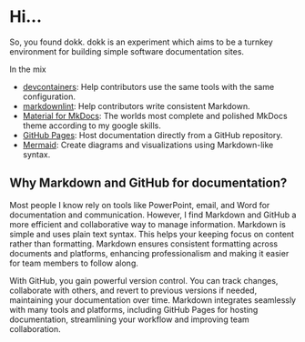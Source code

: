 # Hi...

So, you found dokk. dokk is an experiment which aims to be a turnkey environment for building simple software documentation sites.

In the mix

- [devcontainers](https://containers.dev): Help contributors use the same tools with the same configuration.
- [markdownlint](https://github.com/DavidAnson/markdownlint): Help contributors write consistent Markdown.
- [Material for MkDocs](https://squidfunk.github.io/mkdocs-material): The worlds most complete and polished MkDocs theme according to my google skills.
- [GitHub Pages](https://pages.github.com/): Host documentation directly from a GitHub repository.
- [Mermaid](https://mermaid.js.org): Create diagrams and visualizations using Markdown-like syntax.

## Why Markdown and GitHub for documentation?

Most people I know rely on tools like PowerPoint, email, and Word for documentation and communication. However, I find Markdown and GitHub a more efficient and collaborative way to manage information. Markdown is simple and uses plain text syntax. This helps your keeping focus on content rather than formatting. Markdown ensures consistent formatting across documents and platforms, enhancing professionalism and making it easier for team members to follow along.

With GitHub, you gain powerful version control. You can track changes, collaborate with others, and revert to previous versions if needed, maintaining your documentation over time. Markdown integrates seamlessly with many tools and platforms, including GitHub Pages for hosting documentation, streamlining your workflow and improving team collaboration.